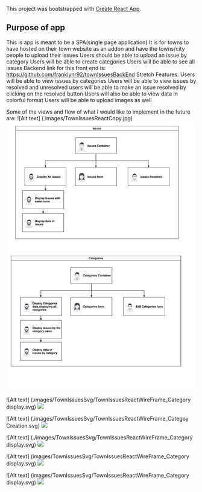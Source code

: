 This project was bootstrapped with [Create React App](https://github.com/facebook/create-react-app).

## Purpose of app
This is app is meant to be a SPA(single page application)
It is for towns to have hosted on their town website as an addon 
and have the towns/city people to upload their issues
Users should be able to upload an issue by category
Users will be able to create categories
Users will be able to see all issues
Backend link for this front end is: https://github.com/franklynr92/townIssuesBackEnd
Stretch Features:
Users will be able to view issues by categories
Users will be able to view issues by resolved and unresolved
users will be able to make an issue resolved by clicking on the 
resolved button
Users will also be able to view data in colorful format
Users will be able to upload images as well

Some of the views and flow of what I would like to implement in the future are:
![Alt text] (.images/TownIssuesReactCopy.jpg)
<img src="https://github.com/franklynr92/TownIssuesReact/blob/master/images/TownIssuesReactCopy.jpg">

![Alt text] (.images/TownIssuesSvg/TownIssuesReactWireFrame_Category display.svg)
<img src=".images/TownIssuesSvg/TownIssuesReactWireFrame_Category display.svg">


![Alt text] (.images/TownIssuesSvg/TownIssuesReactWireFrame_Categoy Creation.svg)
<img src=".images/TownIssuesSvg/TownIssuesReactWireFrame_Categoy Creation.svg">


![Alt text] (./images/TownIssuesSvg/TownIssuesReactWireFrame_Category display.svg)
<img src=".images/TownIssuesSvg/TownIssuesReactWireFrame_Category display.svg">


![Alt text] (images/TownIssuesSvg/TownIssuesReactWireFrame_Category display.svg)
<img src=".images/TownIssuesSvg/TownIssuesReactWireFrame_Category display.svg">


![Alt text] (images/TownIssuesSvg/TownIssuesReactWireFrame_Category display.svg)
<img src=".images/TownIssuesSvg/TownIssuesReactWireFrame_Category display.svg">